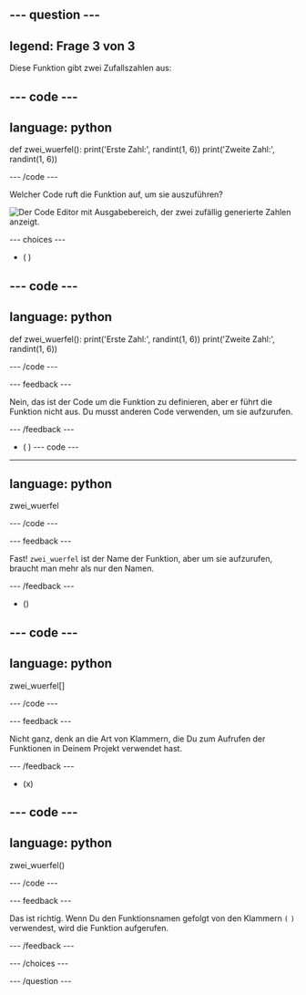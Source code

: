 --- question ---
---
legend: Frage 3 von 3
---

Diese Funktion gibt zwei Zufallszahlen aus:

--- code ---
---
language: python
---

def zwei_wuerfel(): print('Erste Zahl:', randint(1, 6)) print('Zweite Zahl:', randint(1, 6))

--- /code ---

Welcher Code ruft die Funktion auf, um sie auszuführen?

![Der Code Editor mit Ausgabebereich, der zwei zufällig generierte Zahlen anzeigt.](images/quiz3.png)

--- choices ---

- ( )

--- code ---
---
language: python
---

def zwei_wuerfel(): print('Erste Zahl:', randint(1, 6)) print('Zweite Zahl:', randint(1, 6))

--- /code ---

 --- feedback ---

 Nein, das ist der Code um die Funktion zu definieren, aber er führt die Funktion nicht aus. Du musst anderen Code verwenden, um sie aufzurufen.

 --- /feedback ---

- ( ) --- code ---
---
language: python
---

zwei_wuerfel

--- /code ---

 --- feedback ---

Fast! `zwei_wuerfel` ist der Name der Funktion, aber um sie aufzurufen, braucht man mehr als nur den Namen.

 --- /feedback ---

- ()

--- code ---
---
language: python
---

zwei_wuerfel[]

--- /code ---

 --- feedback ---

 Nicht ganz, denk an die Art von Klammern, die Du zum Aufrufen der Funktionen in Deinem Projekt verwendet hast.

 --- /feedback ---

- (x)

--- code ---
---
language: python
---

zwei_wuerfel()

--- /code ---

 --- feedback ---

 Das ist richtig. Wenn Du den Funktionsnamen gefolgt von den Klammern `(` `)` verwendest, wird die Funktion aufgerufen.

 --- /feedback ---

--- /choices ---

--- /question ---
